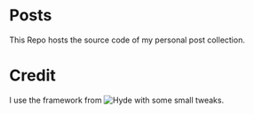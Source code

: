# Posts

This Repo hosts the source code of my personal post collection. 

# Credit

I use the framework from ![Hyde](https://github.com/poole/hyde) with some small tweaks.